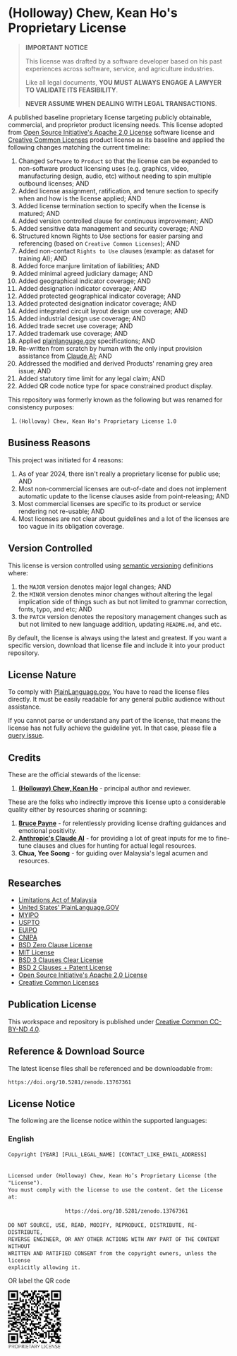 # (Holloway) Chew, Kean Ho's Proprietary License

> **IMPORTANT NOTICE**
>
> This license was drafted by a software developer based on his past experiences
> across software, service, and agriculture industries.
>
> Like all legal documents,
> **YOU MUST ALWAYS ENGAGE A LAWYER TO VALIDATE ITS FEASIBILITY**.
>
> **NEVER ASSUME WHEN DEALING WITH LEGAL TRANSACTIONS**.

A published baseline proprietary license targeting publicly obtainable,
commercial, and proprietor product licensing needs. This license adopted from
[Open Source Initiative's Apache 2.0 License](https://opensource.org/license/apache-2-0)
software license and [Creative Common Licenses](https://creativecommons.org/)
product license as its baseline and applied the following changes matching the
current timeline:

1. Changed `Software` to `Product` so that the license can be expanded to
   non-software product licensing uses (e.g. graphics, video, manufacturing
   design, audio, etc) without needing to spin multiple outbound licenses; AND
2. Added license assignment, ratification, and tenure section to specify when
   and how is the license applied; AND
3. Added license termination section to specify when the license is matured; AND
4. Added version controlled clause for continuous improvement; AND
5. Added sensitive data management and security coverage; AND
6. Structured known Rights to Use sections for easier parsing and referencing
   (based on `Creative Common Licenses`); AND
7. Added non-contact `Rights to Use` clauses (example: as dataset for training
   AI); AND
8. Added force manjure limitation of liabilities; AND
9. Added minimal agreed judiciary damage; AND
10. Added geographical indicator coverage; AND
11. Added designation indicator coverage; AND
12. Added protected geographical indicator coverage; AND
13. Added protected designation indicator coverage; AND
14. Added integrated circuit layout design use coverage; AND
15. Added industrial design use coverage; AND
16. Added trade secret use coverage; AND
17. Added trademark use coverage; AND
18. Applied [plainlanguage.gov](https://plainlanguage.gov/guidelines/)
    specifications; AND
19. Re-written from scratch by human with the only input provision assistance
    from [Claude AI](https://claude.ai/); AND
20. Addressed the modified and derived Products' renaming grey area issue; AND
21. Added statutory time limit for any legal claim; AND
22. Added QR code notice type for space constrained product display.


This repository was formerly known as the following but was renamed for
consistency purposes:

1. `(Holloway) Chew, Kean Ho's Proprietary License 1.0`




## Business Reasons

This project was initiated for 4 reasons:

1. As of year 2024, there isn't really a proprietary license for public use; AND
2. Most non-commercial licenses are out-of-date and does not implement
   automatic update to the license clauses aside from point-releasing; AND
3. Most commercial licenses are specific to its product or service rendering
   not re-usable; AND
4. Most licenses are not clear about guidelines and a lot of the licenses
   are too vague in its obligation coverage.




## Version Controlled

This license is version controlled using
[semantic versioning](https://semver.org/) definitions where:

1. the `MAJOR` version denotes major legal changes; AND
2. the `MINOR` version denotes minor changes without altering the legal
   implication side of things such as but not limited to grammar correction,
   fonts, typo, and etc; AND
3. the `PATCH` version denotes the repository management changes such as but
   not limited to new language addition, updating `README.md`, and etc.

By default, the license is always using the latest and greatest. If you want
a specific version, download that license file and include it into your
product repository.




## License Nature

To comply with [PlainLanguage.gov](https://plainlanguage.gov/guidelines/),
You have to read the license files directly. It must be easily readable for
any general public audience without assistance.

If you cannot parse or understand any part of the license, that means the
license has not fully achieve the guideline yet. In that case, please file a
[query issue](https://github.com/ChewKeanHo/license-proprietary/issues).




## Credits

These are the official stewards of the license:

1. **[(Holloway) Chew, Kean Ho](https://hollowaykeanho.com)** - principal author
   and reviewer.


These are the folks who indirectly improve this license upto a considerable
quality either by resources sharing or scanning:

1. **[Bruce Payne](https://perens.com/)** - for relentlessly providing license
   drafting guidances and emotional positivity.
2. **[Anthropic's Claude AI](https://claude.ai/)** - for providing a lot of
   great inputs for me to fine-tune clauses and clues for hunting for actual
   legal resources.
3. **Chua, Yee Soong** - for guiding over Malaysia's legal acumen and resources.




## Researches

* [Limitations Act of Malaysia](https://lom.agc.gov.my/ilims/upload/portal/akta/LOM/EN/ACT%20254-Online%20version%20as%20at%201%20Sept%202019.pdf)
* [United States' PlainLanguage.GOV](https://plainlanguage.gov/guidelines/)
* [MYIPO](https://www.myipo.gov.my/en/home/)
* [USPTO](https://www.uspto.gov/)
* [EUIPO](https://www.euipo.europa.eu/en)
* [CNIPA](https://english.cnipa.gov.cn/col/col2977/index.html)
* [BSD Zero Clause License](https://opensource.org/license/0bsd)
* [MIT License](https://opensource.org/license/MIT)
* [BSD 3 Clauses Clear License](https://spdx.org/licenses/BSD-3-Clause-Clear.html)
* [BSD 2 Clauses + Patent License](https://opensource.org/license/bsdpluspatent)
* [Open Source Initiative's Apache 2.0 License](https://opensource.org/license/apache-2-0)
* [Creative Common Licenses](https://creativecommons.org/)




## Publication License

This workspace and repository is published under
[Creative Common CC-BY-ND 4.0](https://creativecommons.org/licenses/by-nd/4.0/legalcode.en).




## Reference & Download Source

The latest license files shall be referenced and be downloadable from:

```
https://doi.org/10.5281/zenodo.13767361
```




## License Notice

The following are the license notice within the supported languages:

### English

```
Copyright [YEAR] [FULL_LEGAL_NAME] [CONTACT_LIKE_EMAIL_ADDRESS]


Licensed under (Holloway) Chew, Kean Ho’s Proprietary License (the "License").
You must comply with the license to use the content. Get the License at:

                  https://doi.org/10.5281/zenodo.13767361

DO NOT SOURCE, USE, READ, MODIFY, REPRODUCE, DISTRIBUTE, RE-DISTRIBUTE,
REVERSE ENGINEER, OR ANY OTHER ACTIONS WITH ANY PART OF THE CONTENT WITHOUT
WRITTEN AND RATIFIED CONSENT from the copyright owners, unless the license
explicitly allowing it.
```

OR label the QR code

[<img src="src/files/NOTICE_en.svg" width="120">](#)
